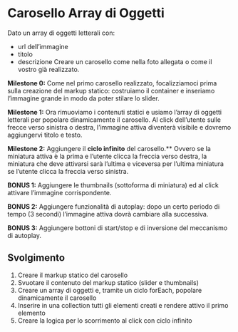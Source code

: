 Carosello Array di Oggetti
===
Dato un array di oggetti letterali con:
 - url dell’immagine
 - titolo
 - descrizione
Creare un carosello come nella foto allegata o come il vostro già realizzato.

**Milestone 0:**
Come nel primo carosello realizzato, focalizziamoci prima sulla creazione del markup statico: costruiamo il container e inseriamo l’immagine grande in modo da poter stilare lo slider.

**Milestone 1:**
Ora rimuoviamo i contenuti statici e usiamo l’array di oggetti letterali per popolare dinamicamente il carosello.
Al click dell’utente sulle frecce verso sinistra o destra, l’immagine attiva diventerà visibile e dovremo aggiungervi titolo e testo.

**Milestone 2:**
Aggiungere il **ciclo infinito** del carosello.** Ovvero se la miniatura attiva è la prima e l’utente clicca la freccia verso destra, la miniatura che deve attivarsi sarà l’ultima e viceversa per l’ultima miniatura se l’utente clicca la freccia verso sinistra.

**BONUS 1:**
Aggiungere le thumbnails (sottoforma di miniatura) ed al click attivare l’immagine corrispondente.

**BONUS 2:**
Aggiungere funzionalità di autoplay: dopo un certo periodo di tempo (3 secondi) l’immagine attiva dovrà cambiare alla successiva.

**BONUS 3:**
Aggiungere bottoni di start/stop e di inversione del meccanismo di autoplay.

## Svolgimento
1. Creare il markup statico del carosello
2. Svuotare il contenuto del markup statico (slider e thumbnails)
3. Creare un array di oggetti e, tramite un ciclo forEach, popolare dinamicamente il carosello
4. Inserire in una collection tutti gli elementi creati e rendere attivo il primo elemento
5. Creare la logica per lo scorrimento al click con ciclo infinito

